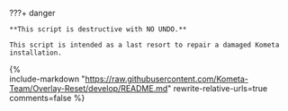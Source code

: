 ???+ danger
    
    **This script is destructive with NO UNDO.**

    This script is intended as a last resort to repair a damaged Kometa installation.
    
{%    
  include-markdown "https://raw.githubusercontent.com/Kometa-Team/Overlay-Reset/develop/README.md"
  rewrite-relative-urls=true
  comments=false
%}
